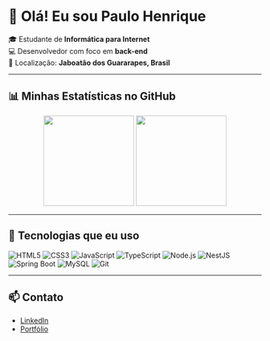 # 👋 Olá! Eu sou Paulo Henrique

🎓 Estudante de **Informática para Internet**  
💻 Desenvolvedor com foco em **back-end**  
📍 Localização: **Jaboatão dos Guararapes, Brasil**

---

## 📊 Minhas Estatísticas no GitHub

<p align="center">
  <img src="https://github-readme-streak-stats.herokuapp.com/?user=paulophsj&theme=github_dark" height="180px"/>
  <img src="https://github-readme-stats.vercel.app/api/top-langs/?username=paulophsj&theme=github_dark&langs_count=4&card_width=400" height="180px"/>
</p>

---

## 🚀 Tecnologias que eu uso

![HTML5](https://img.shields.io/badge/HTML5-E34F26?style=for-the-badge&logo=html5&logoColor=white)
![CSS3](https://img.shields.io/badge/CSS3-1572B6?style=for-the-badge&logo=css3&logoColor=white)
![JavaScript](https://img.shields.io/badge/JavaScript-F7DF1E?style=for-the-badge&logo=javascript&logoColor=black)
![TypeScript](https://img.shields.io/badge/TypeScript-3178C6?style=for-the-badge&logo=typescript&logoColor=white)
![Node.js](https://img.shields.io/badge/Node.js-339933?style=for-the-badge&logo=nodedotjs&logoColor=white)
![NestJS](https://img.shields.io/badge/NestJS-E0234E?style=for-the-badge&logo=nestjs&logoColor=white)
![Spring Boot](https://img.shields.io/badge/SpringBoot-6DB33F?style=for-the-badge&logo=springboot&logoColor=white)
![MySQL](https://img.shields.io/badge/MySQL-4479A1?style=for-the-badge&logo=mysql&logoColor=white)
![Git](https://img.shields.io/badge/Git-F05032?style=for-the-badge&logo=git&logoColor=white)

---

## 📫 Contato

- [LinkedIn](https://www.linkedin.com/in/paulo-silva-004172275/)
- [Portfólio](https://mypauloportfolio.onrender.com)
